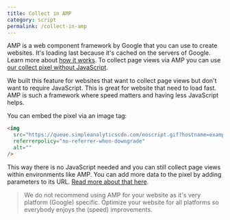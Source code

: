 ```yaml
---
title: Collect in AMP
category: script
permalink: /collect-in-amp
---
```


AMP is a web component framework by Google that you can use to create websites. It's loading last because it's cached on the servers of Google. Learn more about [how it works](https://amp.dev/about/how-amp-works/). To collect page views via AMP you can use [our collect pixel without JavaScript](/without-javascript).

We built this feature for websites that want to collect page views but don't want to require JavaScript. This is great for website that need to load fast. AMP is such a framework where speed matters and having less JavaScript helps.

You can embed the pixel via an image tag:

```html
<img
  src="https://queue.simpleanalyticscdn.com/noscript.gif?hostname=example.com&path=/page-one"
  referrerpolicy="no-referrer-when-downgrade"
  alt=""
/>
```

This way there is no JavaScript needed and you can still collect page views within environments like AMP. You can add more data to the pixel by adding parameters to its URL. [Read more about that here](/without-javascript).

> We do not recommend using AMP for your website as it's very platform (Google) specific. Optimize your website for all platforms so everybody enjoys the (speed) improvements.
